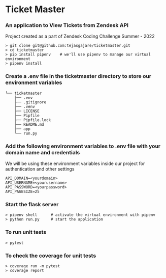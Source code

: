# Ticket Master

### An application to View Tickets from Zendesk API
Project created as a part of Zendesk Coding Challenge Summer - 2022

```console
> git clone git@github.com:tejasgajare/ticketmaster.git
> cd ticketmaster
> pip install pipenv    # we'll use pipenv to manage our virtual environment
> pipenv install
```

### Create a .env file in the ticketmaster directory to store our environment variables
```
└── ticketmaster
    ├── .env
    ├── .gitignore
    ├── .venv
    ├── LICENSE
    ├── Pipfile
    ├── Pipfile.lock
    ├── README.md
    ├── app
    └── run.py
```
### Add the following environment variables to .env file with your domain name and credentials
We will be using these environment variables inside our project for authentication and other settings
```
API_DOMAIN=<yourdomain>
API_USERNAME=<yourusername>
API_PASSWORD=<yourpassword>
API_PAGESIZE=25
```
### Start the flask server
```console
> pipenv shell      # activate the virtual environment with pipenv
> python run.py     # start the application
```
### To run unit tests
```console
> pytest
```

### To check the coverage for unit tests
```console
> coverage run -m pytest
> coverage report
```

